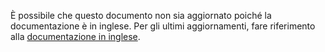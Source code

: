 È possibile che questo documento non sia aggiornato poiché la documentazione è in inglese. Per gli ultimi aggiornamenti, fare riferimento alla <a href='{{ page.url | replace: "/it/", "/en/" }}'>documentazione in inglese</a>.
